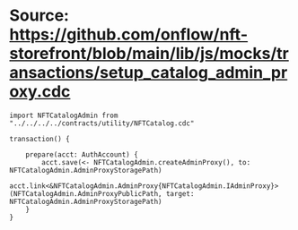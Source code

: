 # Source: https://github.com/onflow/nft-storefront/blob/main/lib/js/mocks/transactions/setup_catalog_admin_proxy.cdc

```
import NFTCatalogAdmin from "../../../../contracts/utility/NFTCatalog.cdc"

transaction() {
    
    prepare(acct: AuthAccount) {
        acct.save(<- NFTCatalogAdmin.createAdminProxy(), to: NFTCatalogAdmin.AdminProxyStoragePath)
        acct.link<&NFTCatalogAdmin.AdminProxy{NFTCatalogAdmin.IAdminProxy}>(NFTCatalogAdmin.AdminProxyPublicPath, target: NFTCatalogAdmin.AdminProxyStoragePath)
    }
}
```